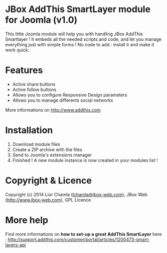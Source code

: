 JBox AddThis SmartLayer module for Joomla (v1.0)
================
This little Joomla module will help you with handling JBox AddThis Smartlayer ! It embeds all the needed scripts and code, and let you manage everything just with simple forms ! No code to add : install it and make it work quick.

Features
========
* Active share buttons
* Active follow buttons
* Allows you to configure Responsive Design parameters
* Allows you to manage differents social networks

More informations on http://www.addthis.com

Installation
================
1. Download module files
2. Create a ZIP archive with the files
3. Send to Joomla's extensions manager
4. Finished ! A new module instance is now created in your modules list !

Copyright & Licence
====================
Copyright (c) 2014 Lior Chamla (lchamla@jbox-web.com), JBox Web (http://www.jbox-web.com), GPL Licence

More help
=========
Find more informations on **how to set-up a great AddThis SmartLayer** here : http://support.addthis.com/customer/portal/articles/1200473-smart-layers-api
